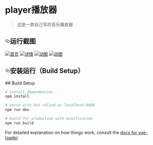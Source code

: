 # player播放器

>这是一款自己写的音乐播放器

<h2><a href="#运行截图" aria-hidden="true" class="anchor" id="user-content-运行截图"><svg aria-hidden="true" class="octicon octicon-link" height="16" version="1.1" viewBox="0 0 16 16" width="16"><path fill-rule="evenodd" d="M4 9h1v1H4c-1.5 0-3-1.69-3-3.5S2.55 3 4 3h4c1.45 0 3 1.69 3 3.5 0 1.41-.91 2.72-2 3.25V8.59c.58-.45 1-1.27 1-2.09C10 5.22 8.98 4 8 4H4c-.98 0-2 1.22-2 2.5S3 9 4 9zm9-3h-1v1h1c1 0 2 1.22 2 2.5S13.98 12 13 12H9c-.98 0-2-1.22-2-2.5 0-.83.42-1.64 1-2.09V6.25c-1.09.53-2 1.84-2 3.25C6 11.31 7.55 13 9 13h4c1.45 0 3-1.69 3-3.5S14.5 6 13 6z"></path></svg></a>运行截图</h2>
<p><a href="https://github.com/javaSwing/NeteaseCloudWebApp/raw/master/screenshots/1.png" target="_blank"><img src="https://github.com/javaSwing/NeteaseCloudWebApp/raw/master/screenshots/1.png" alt="首页" style="max-width:100%;"></a>
<a href="https://github.com/javaSwing/NeteaseCloudWebApp/raw/master/screenshots/2.png" target="_blank"><img src="https://github.com/javaSwing/NeteaseCloudWebApp/raw/master/screenshots/2.png" alt="详情" style="max-width:100%;"></a>
<a href="https://github.com/javaSwing/NeteaseCloudWebApp/raw/master/screenshots/3.gif" target="_blank"><img src="https://github.com/javaSwing/NeteaseCloudWebApp/raw/master/screenshots/3.gif" alt="动图" style="max-width:100%;"></a>
<a href="https://github.com/javaSwing/NeteaseCloudWebApp/raw/master/screenshots/4.gif" target="_blank"><img src="https://github.com/javaSwing/NeteaseCloudWebApp/raw/master/screenshots/4.gif" alt="动图" style="max-width:100%;"></a></p>
<h2><a href="#安装运行build-setup" aria-hidden="true" class="anchor" id="user-content-安装运行build-setup"><svg aria-hidden="true" class="octicon octicon-link" height="16" version="1.1" viewBox="0 0 16 16" width="16"><path fill-rule="evenodd" d="M4 9h1v1H4c-1.5 0-3-1.69-3-3.5S2.55 3 4 3h4c1.45 0 3 1.69 3 3.5 0 1.41-.91 2.72-2 3.25V8.59c.58-.45 1-1.27 1-2.09C10 5.22 8.98 4 8 4H4c-.98 0-2 1.22-2 2.5S3 9 4 9zm9-3h-1v1h1c1 0 2 1.22 2 2.5S13.98 12 13 12H9c-.98 0-2-1.22-2-2.5 0-.83.42-1.64 1-2.09V6.25c-1.09.53-2 1.84-2 3.25C6 11.31 7.55 13 9 13h4c1.45 0 3-1.69 3-3.5S14.5 6 13 6z"></path></svg></a>安装运行（Build Setup）</h2>
## Build Setup

``` bash
# install dependencies
npm install

# serve with hot reload at localhost:8080
npm run dev

# build for production with minification
npm run build
```

For detailed explanation on how things work, consult the [docs for vue-loader](http://vuejs.github.io/vue-loader).

